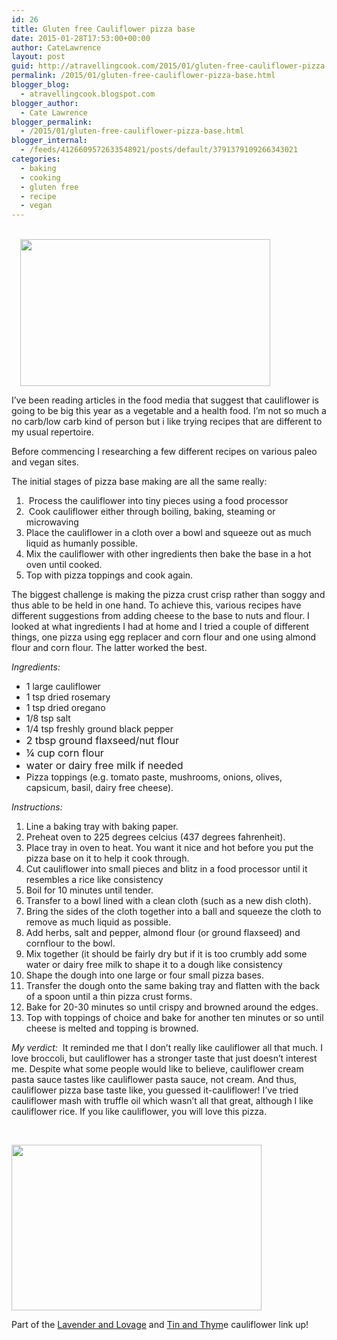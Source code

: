 ```yaml
---
id: 26
title: Gluten free Cauliflower pizza base
date: 2015-01-28T17:53:00+00:00
author: CateLawrence
layout: post
guid: http://atravellingcook.com/2015/01/gluten-free-cauliflower-pizza-base.html
permalink: /2015/01/gluten-free-cauliflower-pizza-base.html
blogger_blog:
  - atravellingcook.blogspot.com
blogger_author:
  - Cate Lawrence
blogger_permalink:
  - /2015/01/gluten-free-cauliflower-pizza-base.html
blogger_internal:
  - /feeds/4126609572633548921/posts/default/3791379109266343021
categories:
  - baking
  - cooking
  - gluten free
  - recipe
  - vegan
---
```


                         <a style="margin-left: 1em; margin-right: 1em; text-align: center;" href="http://4.bp.blogspot.com/-PwThUj2U3ks/VMn5QtLHJkI/AAAAAAAAKkA/D0JX7rs6fGk/s1600/16276819396_8de5600c99_k%2B(1).jpg"><img src="http://4.bp.blogspot.com/-PwThUj2U3ks/VMn5QtLHJkI/AAAAAAAAKkA/D0JX7rs6fGk/s1600/16276819396_8de5600c99_k%2B(1).jpg" alt="" width="400" height="235" border="0" /></a>






  I&#8217;ve been reading articles in the food media that suggest that cauliflower is going to be big this year as a vegetable and a health food. I&#8217;m not so much a no carb/low carb kind of person but i like trying recipes that are different to my usual repertoire.








  Before commencing I researching a few different recipes on various paleo and vegan sites.






  The initial stages of pizza base making are all the same really:





  1.  Process the cauliflower into tiny pieces using a food processor
  2.  Cook cauliflower either through boiling, baking, steaming or microwaving
  3. Place the cauliflower in a cloth over a bowl and squeeze out as much liquid as humanly possible.
  4. Mix the cauliflower with other ingredients then bake the base in a hot oven until cooked.
  5. Top with pizza toppings and cook again.

The biggest challenge is making the pizza crust crisp rather than soggy and thus able to be held in one hand. To achieve this, various recipes have different suggestions from adding cheese to the base to nuts and flour. I looked at what ingredients I had at home and I tried a couple of different things, one pizza using egg replacer and corn flour and one using almond flour and corn flour. The latter worked the best.


  <i>Ingredients:</i> 
  
  <ul>
    <li>
      1 large cauliflower
    </li>
    <li>
      1 tsp dried rosemary
    </li>
    <li>
      1 tsp dried oregano
    </li>
    <li>
      1/8 tsp salt
    </li>
    <li>
      1/4 tsp freshly ground black pepper
    </li>
    <li>
      <span style="font-size: 16px; line-height: inherit;">2 tbsp ground flaxseed/nut flour
    </li>
    <li>
      <span style="font-size: 16px; line-height: inherit;">¼ cup corn flour
    </li>
    <li>
      <span style="font-size: 16px; line-height: inherit;">water or dairy free milk if needed
    </li>
    <li>
      Pizza toppings (e.g. tomato paste, mushrooms, onions, olives, capsicum, basil, dairy free cheese).
    </li>
  </ul>






  <i>Instructions:</i> 
  
  <ol>
    <li>
      Line a baking tray with baking paper.
    </li>
    <li>
      Preheat oven to 225 degrees celcius (437 degrees fahrenheit).
    </li>
    <li>
      Place tray in oven to heat. You want it nice and hot before you put the pizza base on it to help it cook through.
    </li>
    <li>
      Cut cauliflower into small pieces and blitz in a food processor until it resembles a rice like consistency
    </li>
    <li>
      Boil for 10 minutes until tender.
    </li>
    <li>
      Transfer to a bowl lined with a clean cloth (such as a new dish cloth).
    </li>
    <li>
      Bring the sides of the cloth together into a ball and squeeze the cloth to remove as much liquid as possible.
    </li>
    <li>
      Add herbs, salt and pepper, almond flour (or ground flaxseed) and cornflour to the bowl.
    </li>
    <li>
      Mix together (it should be fairly dry but if it is too crumbly add some water or dairy free milk to shape it to a dough like consistency
    </li>
    <li>
      Shape the dough into one large or four small pizza bases.
    </li>
    <li>
      Transfer the dough onto the same baking tray and flatten with the back of a spoon until a thin pizza crust forms.
    </li>
    <li>
      <span style="text-align: center;">Bake for 20-30 minutes so until crispy and browned around the edges.
    </li>
    <li>
      <span style="text-align: center;">Top with toppings of choice and bake for another ten minutes or so until cheese is melted and topping is browned. 
    </li>
  </ol>


<span style="text-align: center;"><i>My verdict:  </i>It reminded me that I don&#8217;t really like cauliflower all that much. I love broccoli, but cauliflower has a stronger taste that just doesn&#8217;t interest me. Despite what some people would like to believe, cauliflower cream pasta sauce tastes like cauliflower pasta sauce, not cream. And thus, cauliflower pizza base taste like, you guessed it-cauliflower! <span style="text-align: center;">I&#8217;ve tried cauliflower mash with truffle oil which wasn&#8217;t all that great, although I like cauliflower rice. If you like cauliflower, you will love this pizza. 
  
<span style="text-align: center;"><br /> 


  <a  href="http://2.bp.blogspot.com/-A24IH1IGGOQ/VMn6U4sa-ZI/AAAAAAAAKkM/JNUDNJlLB4Y/s1600/16115206918_720294eaaf_k.jpg"><img src="http://2.bp.blogspot.com/-A24IH1IGGOQ/VMn6U4sa-ZI/AAAAAAAAKkM/JNUDNJlLB4Y/s1600/16115206918_720294eaaf_k.jpg" alt="" width="400" height="265" border="0" /></a>









  Part of the <a href="http://www.lavenderandlovage.com/2015/05/the-cool-cauliflower-recipe-collection-linky-party-and-blog-hop.html">Lavender and Lovage</a> and <a href="http://tinandthyme.uk/">Tin and Thym</a>e cauliflower link up!
